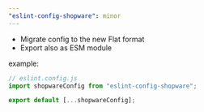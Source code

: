```yaml
---
"eslint-config-shopware": minor
---
```


- Migrate config to the new Flat format
- Export also as ESM module

example:

```ts
// eslint.config.js
import shopwareConfig from "eslint-config-shopware";

export default [...shopwareConfig];
```